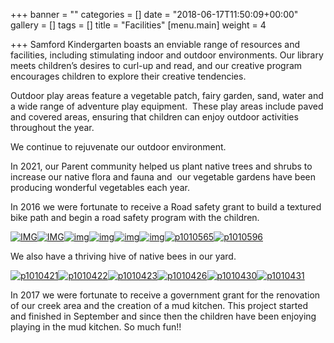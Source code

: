 +++
banner = ""
categories = []
date = "2018-06-17T11:50:09+00:00"
gallery = []
tags = []
title = "Facilities"
[menu.main]
weight = 4

+++
Samford Kindergarten boasts an enviable range of resources and facilities, including stimulating indoor and outdoor environments. Our library meets children’s desires to curl-up and read, and our creative program encourages children to explore their creative tendencies.

Outdoor play areas feature a vegetable patch, fairy garden, sand, water and a wide range of adventure play equipment.  These play areas include paved and covered areas, ensuring that children can enjoy outdoor activities throughout the year.

We continue to rejuvenate our outdoor environment.

In 2021, our Parent community helped us plant native trees and shrubs to increase our native flora and fauna and  our vegetable gardens have been producing wonderful vegetables each year.

In 2016 we were fortunate to receive a Road safety grant to build a textured bike path and begin a road safety program with the children.

[![IMG](https://www.samfordkindergarten.com.au/uploads/IMG_9917-300x225.jpg)](https://www.samfordkindergarten.com.au/uploads/IMG_9917.jpg)[![IMG](https://www.samfordkindergarten.com.au/uploads/IMG_9916-300x225.jpg)](https://www.samfordkindergarten.com.au/uploads/IMG_9916.jpg)[![img](https://www.samfordkindergarten.com.au/uploads/IMG_0313-300x225.jpg)](https://www.samfordkindergarten.com.au/uploads/IMG_0313.jpg)[![img](https://www.samfordkindergarten.com.au/uploads/IMG_0317-300x225.jpg)](https://www.samfordkindergarten.com.au/uploads/IMG_0317.jpg)[![img](https://www.samfordkindergarten.com.au/uploads/IMG_2879-300x225.jpg)](https://www.samfordkindergarten.com.au/uploads/IMG_2879.jpg)[![img](https://www.samfordkindergarten.com.au/uploads/IMG_2899-225x300.jpg)](https://www.samfordkindergarten.com.au/uploads/IMG_2899.jpg)[![p1010565](https://www.samfordkindergarten.com.au/uploads/P1010565-300x225.jpg)](https://www.samfordkindergarten.com.au/uploads/P1010565.jpg)[![p1010596](https://www.samfordkindergarten.com.au/uploads/P1010596-225x300.jpg)](https://www.samfordkindergarten.com.au/uploads/P1010596.jpg)

We also have a thriving hive of native bees in our yard.

[![p1010421](https://www.samfordkindergarten.com.au/uploads/P1010421-300x225.jpg)](https://www.samfordkindergarten.com.au/uploads/P1010421.jpg)[![p1010422](https://www.samfordkindergarten.com.au/uploads/P1010422-300x225.jpg)](https://www.samfordkindergarten.com.au/uploads/P1010422.jpg)[![p1010423](https://www.samfordkindergarten.com.au/uploads/P1010423-300x225.jpg)](https://www.samfordkindergarten.com.au/uploads/P1010423.jpg)[![p1010426](https://www.samfordkindergarten.com.au/uploads/P1010426-300x225.jpg)](https://www.samfordkindergarten.com.au/uploads/P1010426.jpg)[![p1010430](https://www.samfordkindergarten.com.au/uploads/P1010430-300x225.jpg)](https://www.samfordkindergarten.com.au/uploads/P1010430.jpg)[![p1010431](https://www.samfordkindergarten.com.au/uploads/P1010431-300x225.jpg)](https://www.samfordkindergarten.com.au/uploads/P1010431.jpg)

In 2017 we were fortunate to receive a government grant for the renovation of our creek area and the creation of a mud kitchen. This project started and finished in September and since then the children have been enjoying playing in the mud kitchen. So much fun!!